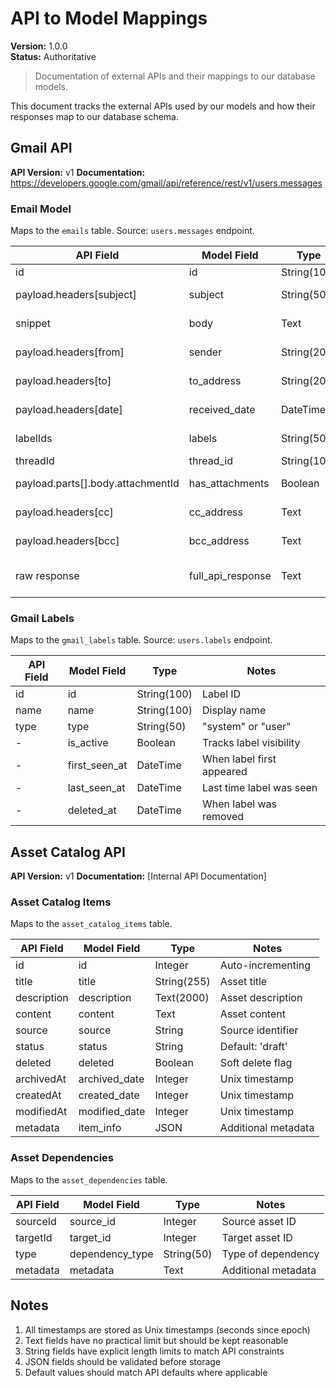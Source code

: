 # API to Model Mappings

**Version:** 1.0.0  
**Status:** Authoritative

> Documentation of external APIs and their mappings to our database models.

This document tracks the external APIs used by our models and how their responses map to our database schema.

## Gmail API

**API Version:** v1
**Documentation:** https://developers.google.com/gmail/api/reference/rest/v1/users.messages

### Email Model

Maps to the `emails` table. Source: `users.messages` endpoint.

| API Field | Model Field | Type | Notes |
|-----------|-------------|------|-------|
| id | id | String(100) | Message ID |
| payload.headers[subject] | subject | String(500) | Email subject |
| snippet | body | Text | Email preview |
| payload.headers[from] | sender | String(200) | Sender email |
| payload.headers[to] | to_address | String(200) | Recipient email |
| payload.headers[date] | received_date | DateTime | RFC 2822 format |
| labelIds | labels | String(500) | Comma-separated |
| threadId | thread_id | String(100) | Thread ID |
| payload.parts[].body.attachmentId | has_attachments | Boolean | True if any attachments |
| payload.headers[cc] | cc_address | Text | CC recipients |
| payload.headers[bcc] | bcc_address | Text | BCC recipients |
| raw response | full_api_response | Text | Complete API response |

### Gmail Labels

Maps to the `gmail_labels` table. Source: `users.labels` endpoint.

| API Field | Model Field | Type | Notes |
|-----------|-------------|------|-------|
| id | id | String(100) | Label ID |
| name | name | String(100) | Display name |
| type | type | String(50) | "system" or "user" |
| - | is_active | Boolean | Tracks label visibility |
| - | first_seen_at | DateTime | When label first appeared |
| - | last_seen_at | DateTime | Last time label was seen |
| - | deleted_at | DateTime | When label was removed |

## Asset Catalog API

**API Version:** v1
**Documentation:** [Internal API Documentation]

### Asset Catalog Items

Maps to the `asset_catalog_items` table.

| API Field | Model Field | Type | Notes |
|-----------|-------------|------|-------|
| id | id | Integer | Auto-incrementing |
| title | title | String(255) | Asset title |
| description | description | Text(2000) | Asset description |
| content | content | Text | Asset content |
| source | source | String | Source identifier |
| status | status | String | Default: 'draft' |
| deleted | deleted | Boolean | Soft delete flag |
| archivedAt | archived_date | Integer | Unix timestamp |
| createdAt | created_date | Integer | Unix timestamp |
| modifiedAt | modified_date | Integer | Unix timestamp |
| metadata | item_info | JSON | Additional metadata |

### Asset Dependencies

Maps to the `asset_dependencies` table.

| API Field | Model Field | Type | Notes |
|-----------|-------------|------|-------|
| sourceId | source_id | Integer | Source asset ID |
| targetId | target_id | Integer | Target asset ID |
| type | dependency_type | String(50) | Type of dependency |
| metadata | metadata | Text | Additional metadata |

## Notes

1. All timestamps are stored as Unix timestamps (seconds since epoch)
2. Text fields have no practical limit but should be kept reasonable
3. String fields have explicit length limits to match API constraints
4. JSON fields should be validated before storage
5. Default values should match API defaults where applicable
